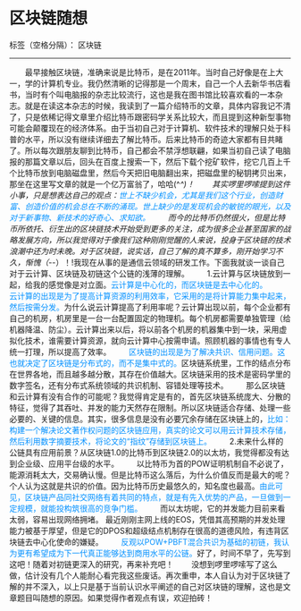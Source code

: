 ﻿# 区块链随想

标签（空格分隔）： 区块链

---
&emsp;&emsp;最早接触区块链，准确来说是比特币，是在2011年。当时自己好像是在上大一，学的计算机专业。我仍然清晰的记得那是一个周末，自己一个人去新华书店看书，当时有个叫电脑报的杂志比较流行，这也是我在图书馆比较喜欢看的一本杂志。就是在读这本杂志的时候，我读到了一篇介绍特币的文章，具体内容我记不清了，只是依稀记得文章里介绍比特币跟密码学关系比较大，而且提到这种新型事物可能会颠覆现在的经济体系。由于当初自己对于计算机、软件技术的理解只处于科普的水平，所以没有继续详细去了解比特币。后来比特币的奇迹大家都有目共睹了。所以每次跟朋友聊到比特币，自己都会不禁浮想联翩，如果当初自己读了电脑报的那篇文章以后，回头在百度上搜索一下，然后下载个挖矿软件，挖它几百上千个比特币放到电脑磁盘里，然后今天把旧电脑翻出来，把磁盘里的秘钥拷贝出来，那坐在这里写文章的就是一个亿万富翁了，哈哈(^_^)！
&emsp;&emsp;其实啰里啰嗦提到这件小事，只是想表达自己的观点：<font color="0x9900ff">世上不缺少机会，尤其是我们这个行业，创造财富、创造价值的机会总在不断的涌现。世上缺少的是发现机会的敏锐的眼光，以及对于新事物、新技术的好奇心、求知欲。</font>
&emsp;&emsp;而今的比特币仍然很火，但是比特币所依托、衍生出的区块链技术开始受到更多的关注，成为很多企业甚至国家的战略发展方向，所以我觉得对于像我们这种刚刚觉醒的人来说，投身于区块链的技术浪潮中还为时未晚。对于区块链，说实话，自己了解的真不算多，刚开始学习不久，惭愧（-_-）！!我现在从事的是通信云领域的研发工作。下面我就谈一谈自己对于云计算、区块链及初链这个公链的浅薄的理解。
&emsp;&emsp;1.云计算与区块链放到一起，给我的感觉像是对立面。<font color="0x9900ff">云计算是中心化的，而区块链是去中心化的。</font>
&emsp;&emsp;<font color="0x9900ff">云计算的出现是为了提高计算资源的利用效率，它采用的是将计算能力集中起来，然后按需分发。</font>为什么说云计算提高了利用率呢？云计算出现以前，每个企业都有自己的机房，机房里是一台一台配置固定的物理机。每个机房都需要单独管理（给机器降温、防尘）。云计算出来以后，将以前各个机房的机器集中到一块，采用虚拟化技术，谁需要计算资源，就向云计算中心按需申请。照顾机器的事情也有专人统一打理，所以提高了效率。
&emsp;&emsp;<font color="0x9900ff">区块链的出现是为了解决共识、信用问题。这也就决定了区块链是分布式的，而不是集中式的。</font>区块链系统里，工作的结点分布在世界各地，而且越多越分散，其存在价值越大。区块链采用的技术是密码学里的数字签名，还有分布式系统领域的共识机制、容错处理等技术。
&emsp;&emsp;那么区块链和云计算有没有合作的可能呢？我觉得肯定是有的，首先区块链系统庞大、分散的特征，觉得了其吞吐、并发的能力天然存在限制。所以区块链适合存储、处理一些必要的、关键的信息。其实，很多信息是没有必要冗余存储在区块链上的，<font color="0x9900ff">比如：构建一个解决论文著作权问题的区块链应用，真实的论文可以用云计算技术存储，然后利用数字摘要技术，将论文的“指纹”存储到区块链上。</font>
&emsp;&emsp;2.未来什么样的公链具有应用前景？从区块链1.0的比特币到区块链2.0的以太坊，我觉得都没有达到企业级、应用平台级的水平。
&emsp;&emsp;以比特币为首的POW证明机制自不必说了，能源消耗太大，交易确认慢。但是比特币这么落后，为什么价值反而是最大的呢？个人认为这就是共识的价值。因为比特币历史最悠久的，知名度也最高。<font color="0x9900ff">由此可见，区块链产品同社交网络有着共同的特点，就是有先入优势的产品，一旦做到一定规模，就能投构筑很高的竞争门槛。</font>
&emsp;&emsp;而以太坊呢，它的并发能力目前来看太弱，容易出现网络拥堵。
最近刚刚主网上线的EOS，凭借其高预期的并发处理能力被基于厚望，但是它的DPOS和超级结点机制存在很高的道德风险，有违背区块链去中心化使命的嫌疑。
&emsp;&emsp;<font color="0x9900ff">反观以POW+PBFT混合共识为基础的初链，我认为更有希望成为下一代真正能够达到商用水平的公链。</font>好了，时间不早了，先写到这吧！随着对初链更深入的研究，再来补充吧！
&emsp;&emsp;没想到啰里啰嗦写了这么做，估计没有几个人能耐心看完我这些废话。再次重申，本人自认为对于区块链了解的并不深入，以上只是基于当前认识水平阐述的自己对区块链的理解，这也是文章题目叫随想的原因。如果觉得作者观点有误，欢迎拍砖！




